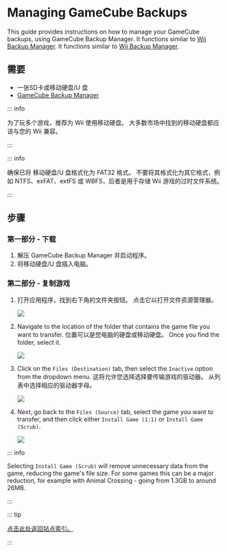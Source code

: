 # Managing GameCube Backups

This guide provides instructions on how to manage your GameCube backups, using GameCube Backup Manager. It functions similar to <a href="wii-backups#using-wii-backup-manager">Wii Backup Manager</a>. It functions similar to [Wii Backup Manager](wii-backups#using-wii-backup-manager).

## 需要

- 一张SD卡或移动硬盘/U 盘
- [GameCube Backup Manager](https://github.com/AxionDrak/GameCube-Backup-Manager/releases)

::: info

为了玩多个游戏，推荐为 Wii 使用移动硬盘。 大多数市场中找到的移动硬盘都应该与您的 Wii 兼容。

:::

::: info

确保已将 移动硬盘/U 盘格式化为 FAT32 格式。 不要将其格式化为其它格式，例如 NTFS、exFAT、extFS 或 WBFS，后者是用于存储 Wii 游戏的过时文件系统。

:::

## 步骤

### 第一部分 - 下载

1. 解压 GameCube Backup Manager 并启动程序。
2. 将移动硬盘/U 盘插入电脑。

### 第二部分 - 复制游戏

1. 打开应用程序，找到右下角的文件夹按钮。 点击它以打开文件资源管理器。

   ![](/images/desktop-apps/GCBM/folderbutton.png)

2. Navigate to the location of the folder that contains the game file you want to transfer. 位置可以是您电脑的硬盘或移动硬盘。 Once you find the folder, select it.

   ![](/images/desktop-apps/GCBM/selectfolder.png)

3. Click on the `Files (Destination)` tab, then select the `Inactive` option from the dropdown menu. 这将允许您选择选择要传输游戏的驱动器。 从列表中选择相应的驱动器字母。

   ![](/images/desktop-apps/GCBM/selectdrive.png)

4. Next, go back to the `Files (Source)` tab, select the game you want to transfer, and then click either `Install Game (1:1)` or `Install Game (Scrub)`.

   ![](/images/desktop-apps/GCBM/installgame.png)

::: info

Selecting `Install Game (Scrub)` will remove unnecessary data from the game, reducing the game's file size. For some games this can be a major reduction, for example with Animal Crossing - going from 1.3GB to around 26MB.

:::

::: tip

[点击此处返回站点索引。](site-navigation)

:::
